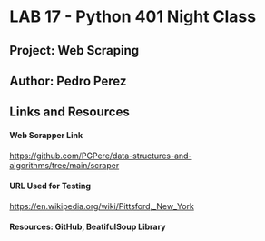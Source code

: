 # LAB 17 - Python 401 Night Class

## Project: Web Scraping

## Author: Pedro Perez

## Links and Resources

#### Web Scrapper Link

<https://github.com/PGPere/data-structures-and-algorithms/tree/main/scraper>

#### URL Used for Testing

<https://en.wikipedia.org/wiki/Pittsford,_New_York>

#### Resources: GitHub, BeatifulSoup Library
